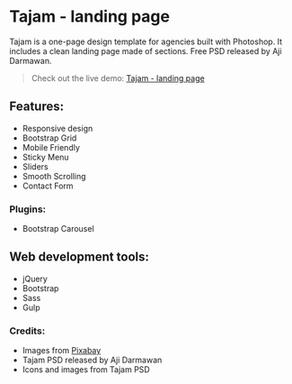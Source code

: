 # Tajam - landing page
Tajam is a one-page design template for agencies built with Photoshop. It includes a clean landing page made of sections. Free PSD released by Aji Darmawan.

> Check out the live demo: [Tajam - landing page](https://sklalaludek.github.io/Tajam/)

## Features:
* Responsive design
* Bootstrap Grid
* Mobile Friendly
* Sticky Menu
* Sliders
* Smooth Scrolling
* Contact Form

### Plugins:
* Bootstrap Carousel

## Web development tools:
* jQuery
* Bootstrap
* Sass
* Gulp

### Credits:
* Images from [Pixabay](https://pixabay.com/)
* Tajam PSD released by Aji Darmawan
* Icons and images from Tajam PSD
